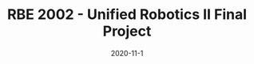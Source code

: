 ---
layout: post
title: RBE 2002 - Unified Robotics II Final Project
date: 2020-11-1
tag: school
published: true
---